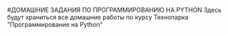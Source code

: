 #ДОМАШНИЕ ЗАДАНИЯ ПО ПРОГРАММИРОВАНИЮ НА PYTHON
Здесь будут храниться все домашние работы по курсу Технопарка "Программирование на Python"
